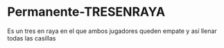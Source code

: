 # Permanente-TRESENRAYA
Es un tres en raya en el que ambos jugadores queden empate y así llenar todas las casillas
